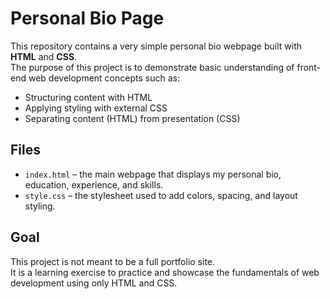 # Personal Bio Page

This repository contains a very simple personal bio webpage built with **HTML** and **CSS**.  
The purpose of this project is to demonstrate basic understanding of front-end web development concepts such as:

- Structuring content with HTML
- Applying styling with external CSS
- Separating content (HTML) from presentation (CSS)

## Files
- `index.html` – the main webpage that displays my personal bio, education, experience, and skills.
- `style.css` – the stylesheet used to add colors, spacing, and layout styling.

## Goal
This project is not meant to be a full portfolio site.  
It is a learning exercise to practice and showcase the fundamentals of web development using only HTML and CSS.
